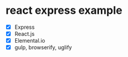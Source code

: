 react express example
====

- [x] Express
- [x] React.js
- [x] Elemental.io
- [x] gulp, browserify, uglify
